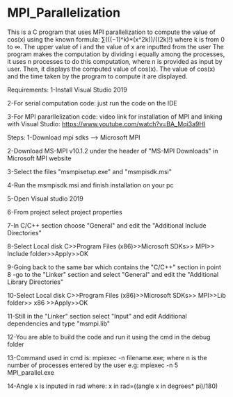 # MPI_Parallelization
This is a C program that uses MPI parallelization to compute the value of cos(x) using the known formula: ∑(((−1)^k)*(x^2k))/((2k)!) where k is from 0 to ∞.
The upper value of i and the value of x are inputted from the user
The program makes the computation by dividing i equally among the processes, it uses n processes to do this computation, where n is provided as input by user. Then, it displays the computed value of cos(x). 
The value of cos(x) and the time taken by the program to compute it are displayed. 

Requirements:
1-Install Visual Studio 2019

2-For serial computation code:
just run the code on the IDE

3-For MPI pararllelization code:
video link for installation of MPI and linking with Visual Studio: https://www.youtube.com/watch?v=BA_Mqi3a9HI

Steps:
1-Download mpi sdks --> Microsoft MPI

2-Download MS-MPI v10.1.2 under the header of "MS-MPI Downloads" in Microsoft MPI website

3-Select the files "msmpisetup.exe" and "msmpisdk.msi"

4-Run the msmpisdk.msi and finish installation on your pc

5-Open Visual studio 2019

6-From project select project properties

7-In C/C++ section choose "General" and edit the "Additional Include Directories"

8-Select Local disk C>>Program Files (x86)>>Microsoft SDKs>> MPI>> Include folder>>Apply>>OK

9-Going back to the same bar which contains the "C/C++" section in point 8 -go to the "Linker" section and select "General" and edit the "Additional Library Directories"

10-Select Local disk C>>Program Files (x86)>>Microsoft SDKs>> MPI>>Lib folder>> x86 >>Apply>>OK

11-Still in the "Linker" section select "Input" and edit Additional dependencies and type "msmpi.lib"

12-You are able to build the code and run it using the cmd in the debug folder

13-Command used in cmd is:
mpiexec -n <no of processes>  filename.exe; where n is the number of processes entered by the user
e.g: mpiexec -n 5 MPI_parallel.exe

14-Angle x is inputed in rad where:
x in rad=((angle x in degrees* pi)/180)
